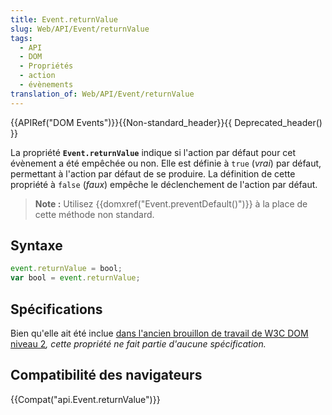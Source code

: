 ```yaml
---
title: Event.returnValue
slug: Web/API/Event/returnValue
tags:
  - API
  - DOM
  - Propriétés
  - action
  - évènements
translation_of: Web/API/Event/returnValue
---
```

{{APIRef("DOM Events")}}{{Non-standard_header}}{{ Deprecated_header() }}

La propriété **`Event.returnValue`** indique si l'action par défaut pour cet évènement a été empêchée ou non. Elle est définie à `true` (_vrai_) par défaut, permettant à l'action par défaut de se produire. La définition de cette propriété à `false` (_faux_) empêche le déclenchement de l'action par défaut.

> **Note :** Utilisez {{domxref("Event.preventDefault()")}} à la place de cette méthode non standard.

## Syntaxe

```js
event.returnValue = bool;
var bool = event.returnValue;
```

## Spécifications

Bien qu'elle ait été inclue [dans l'ancien brouillon de travail de W3C DOM niveau 2](https://www.w3.org/TR/1999/WD-DOM-Level-2-19990304/events.html#attribute-returnValue)_, cette propriété ne fait partie d'aucune spécification._

## Compatibilité des navigateurs

{{Compat("api.Event.returnValue")}}
